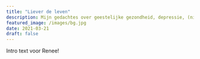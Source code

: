 ```yaml
---
title: "Liever de leven"
description: Mijn gedachtes over geestelijke gezondheid, depressie, (niet) functioneren en huisdieren.
featured_image: /images/bg.jpg
date: 2021-03-21
draft: false
---
```


Intro text voor Renee!